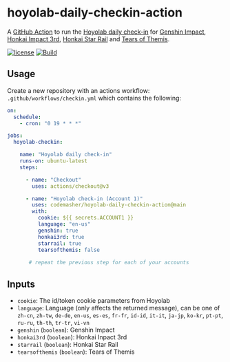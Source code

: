 # hoyolab-daily-checkin-action

A [GitHub Action](https://docs.github.com/en/actions/creating-actions/about-custom-actions) to run the [Hoyolab daily check-in](https://www.hoyolab.com/circles) 
for [Genshin Impact](https://genshin.hoyoverse.com/), [Honkai Impact 3rd](https://honkaiimpact3.hoyoverse.com/), [Honkai Star Rail](https://hsr.hoyoverse.com/) and [Tears of Themis](https://tot.hoyoverse.com/).

[![license][license-badge]][license]
[![Build][gh-action-badge]][gh-action]

[license-badge]: https://img.shields.io/github/license/codemasher/hoyolab-daily-checkin-action.svg
[license]: https://github.com/codemasher/hoyolab-daily-checkin-action/blob/main/LICENSE
[gh-action-badge]: https://img.shields.io/github/actions/workflow/status/codemasher/hoyolab-daily-checkin-action/build.yml?branch=main&logo=github
[gh-action]: https://github.com/codemasher/hoyolab-daily-checkin-action/actions/workflows/build.yml?query=branch%3Amain

## Usage

Create a new repository with an actions workflow: `.github/workflows/checkin.yml` which contains the following:

```yml
on:
  schedule:
    - cron: "0 19 * * *"

jobs:
  hoyolab-checkin:

    name: "Hoyolab daily check-in"
    runs-on: ubuntu-latest
    steps:

      - name: "Checkout"
        uses: actions/checkout@v3

      - name: "Hoyolab check-in (Account 1)"
        uses: codemasher/hoyolab-daily-checkin-action@main
        with:
          cookie: ${{ secrets.ACCOUNT1 }}
          language: "en-us"
          genshin: true
          honkai3rd: true
          starrail: true
          tearsofthemis: false
     
       # repeat the previous step for each of your accounts
```

## Inputs

- `cookie`: The id/token cookie parameters from Hoyolab
- `language`: Language (only affects the returned message), can be one of `zh-cn`, `zh-tw`, `de-de`, `en-us`, `es-es`, `fr-fr`, `id-id`, `it-it`, `ja-jp`, `ko-kr`, `pt-pt`, `ru-ru`, `th-th`, `tr-tr`, `vi-vn`
- `genshin` (`boolean`): Genshin Impact
- `honkai3rd` (`boolean`): Honkai Inpact 3rd
- `starrail` (`boolean`): Honkai Star Rail
- `tearsofthemis` (`boolean`): Tears of Themis
